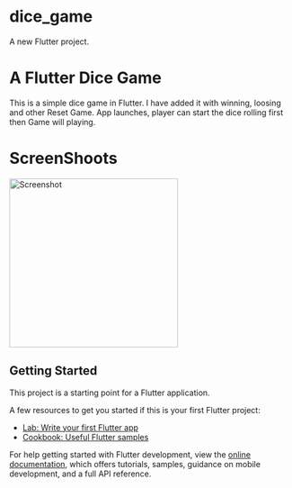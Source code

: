# dice_game

A new Flutter project.

# A Flutter Dice Game
This is a simple dice game in Flutter. I have added it with winning, loosing and other Reset Game.
App launches, player  can start the dice rolling first then Game will playing.
# ScreenShoots
<img src="https://github.com/Shoykat361/DiceGameFlutter/assets/79807718/90caf8e6-bbb4-40ec-a366-ab8fb9eb5a3c" alt="Screenshot" width="300">

## Getting Started

This project is a starting point for a Flutter application.

A few resources to get you started if this is your first Flutter project:

- [Lab: Write your first Flutter app](https://docs.flutter.dev/get-started/codelab)
- [Cookbook: Useful Flutter samples](https://docs.flutter.dev/cookbook)

For help getting started with Flutter development, view the
[online documentation](https://docs.flutter.dev/), which offers tutorials,
samples, guidance on mobile development, and a full API reference.

